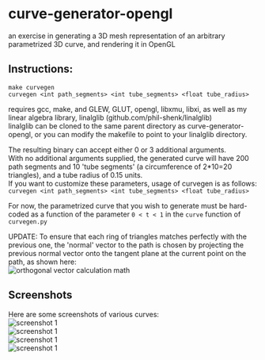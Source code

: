 # curve-generator-opengl
an exercise in generating a 3D mesh representation of an arbitrary parametrized 3D curve, and rendering it in OpenGL

## Instructions:
```make curvegen```  
```curvegen <int path_segments> <int tube_segments> <float tube_radius>```
  
requires gcc, make, and GLEW, GLUT, opengl, libxmu, libxi, as well as my linear algebra library, linalglib (github.com/phil-shenk/linalglib)  
linalglib can be cloned to the same parent directory as curve-generator-opengl, or you can modify the makefile to point to your linalglib directory.  

The resulting binary can accept either 0 or 3 additional arguments.  
With no additional arguments supplied, the generated curve will have 200 path segments and 10 'tube segments' (a circumference of 2\*10=20 triangles), and a tube radius of 0.15 units.  
If you want to customize these parameters, usage of curvegen is as follows:  
```curvegen <int path_segments> <int tube_segments> <float tube_radius>```

For now, the parametrized curve that you wish to generate must be hard-coded as a function of the parameter ```0 < t < 1``` in the ```curve``` function of ```curvegen.py``` 

UPDATE:
To ensure that each ring of triangles matches perfectly with the previous one, the 'normal' vector to the path is chosen by projecting the previous normal vector onto the tangent plane at the current point on the path, as shown here:  
![orthogonal vector calculation math](https://github.com/phil-shenk/curve-generator-opengl/blob/main/screenshots/normal_projection_math.png)
  
## Screenshots 
Here are some screenshots of various curves:  
![screenshot 1](https://github.com/phil-shenk/curve-generator-opengl/blob/main/screenshots/refined_normal_calculation.png)  
![screenshot 1](https://github.com/phil-shenk/curve-generator-opengl/blob/main/screenshots/high_detail_screenshot1.png)  
![screenshot 1](https://github.com/phil-shenk/curve-generator-opengl/blob/main/screenshots/spiral_screenshot.png)  
![screenshot 1](https://github.com/phil-shenk/curve-generator-opengl/blob/main/screenshots/screenshot_1.png)  
